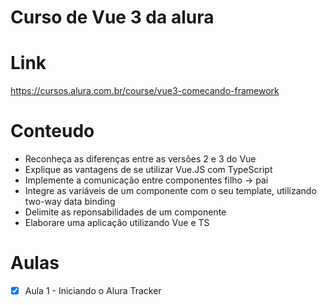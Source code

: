 # Curso de Vue 3 da alura

# Link
https://cursos.alura.com.br/course/vue3-comecando-framework

# Conteudo
- Reconheça as diferenças entre as versões 2 e 3 do Vue
- Explique as vantagens de se utilizar Vue.JS com TypeScript
- Implemente a comunicação entre componentes filho -> pai
- Integre as variáveis de um componente com o seu template, utilizando two-way data binding
- Delimite as reponsabilidades de um componente
- Elaborare uma aplicação utilizando Vue e TS

# Aulas 

- [x] Aula 1 - Iniciando o Alura Tracker 